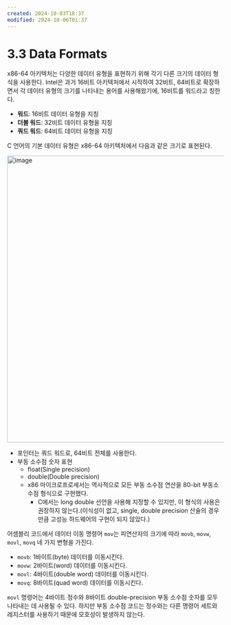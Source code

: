 ```yaml
---
created: 2024-10-03T18:37
modified: 2024-10-06T01:37
---
```


# 3.3 Data Formats

x86-64 아키텍처는 다양한 데이터 유형을 표현하기 위해 각기 다른 크기의 데이터 형식을 사용한다. Intel은 과거 16비트 아키텍처에서 시작하여 32비트, 64비트로 확장하면서 각 데이터 유형의 크기를 나타내는 용어를 사용해왔기에, 16비트를 워드라고 칭한다.

-   **워드**: 16비트 데이터 유형을 지칭
-   **더블 워드**: 32비트 데이터 유형을 지칭
-   **쿼드 워드**: 64비트 데이터 유형을 지칭

C 언어의 기본 데이터 유형은 x86-64 아키텍처에서 다음과 같은 크기로 표현된다.

<img width="668" alt="image" src="https://github.com/user-attachments/assets/2160dd2b-69c1-4e0e-aaa2-b1b762b8f006">

-   포인터는 쿼드 워드로, 64비트 전체를 사용한다.
-   부동 소수점 숫자 표현
    -   float(Single precision)
    -   double(Double precision)
    -   x86 마이크로프로세서는 역사적으로 모든 부동 소수점 연산을 80-bit 부동소수점 형식으로 구현했다.
        -   C에서는 long double 선언을 사용해 지정할 수 있지만, 이 형식의 사용은 권장하지 않는다.(이식성이 없고, single, double precision 산술의 경우만큼 고성능 하드웨어의 구현이 되지 않았다.)

어셈블리 코드에서 데이터 이동 명령어 `mov`는 피연산자의 크기에 따라 `movb`, `movw`, `movl`, `movq` 네 가지 변형을 가진다.

-   `movb`: 1바이트(byte) 데이터를 이동시킨다.
-   `movw`: 2바이트(word) 데이터를 이동시킨다.
-   `movl`: 4바이트(double word) 데이터를 이동시킨다.
-   `movq`: 8바이트(quad word) 데이터를 이동시킨다.

`movl` 명령어는 4바이트 정수와 8바이트 double-precision 부동 소수점 숫자를 모두 나타내는 데 사용될 수 있다. 하지만 부동 소수점 코드는 정수와는 다른 명령어 세트와 레지스터를 사용하기 때문에 모호성이 발생하지 않는다.
